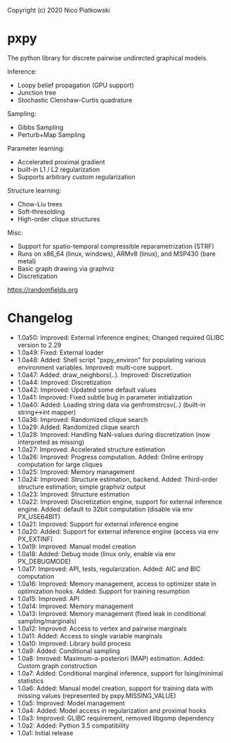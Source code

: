 Copyright (c) 2020 Nico Piatkowski

pxpy
====
The python library for discrete pairwise undirected graphical models.

Inference:
* Loopy belief propagation (GPU support)
* Junction tree
* Stochastic Clenshaw-Curtis quadrature

Sampling:
* Gibbs Sampling
* Perturb+Map Sampling

Parameter learning:
* Accelerated proximal gradient
* built-in L1 / L2 regularization
* Supports arbitrary custom regularization

Structure learning:
* Chow-Liu trees
* Soft-thresolding
* High-order clique structures

Misc:
* Support for spatio-temporal compressible reparametrization (STRF)
* Runs on x86_64 (linux, windows), ARMv8 (linux), and MSP430 (bare metal)
* Basic graph drawing via graphviz
* Discretization

<https://randomfields.org>

Changelog
=========
* 1.0a50: Improved: External inference engines; Changed required GLIBC version to 2.29
* 1.0a49: Fixed: External loader
* 1.0a48: Added: Shell script "pxpy_environ" for populating various environment variables. Improved: multi-core support.
* 1.0a47: Added: draw_neighbors(..). Improved: Discretization
* 1.0a44: Improved: Discretization
* 1.0a42: Improved: Updated some default values
* 1.0a41: Improved: Fixed subtle bug in parameter initialization
* 1.0a40: Added: Loading string data via genfromstrcsv(..) (built-in string<->int mapper)
* 1.0a36: Improved: Randomized clique search
* 1.0a29: Added: Randomized clique search
* 1.0a28: Improved: Handling NaN-values during discretization (now interpreted as missing)
* 1.0a27: Improved: Accelerated structure estimation
* 1.0a26: Improved: Progress computation. Added: Online entropy computation for large cliques
* 1.0a25: Improved: Memory management
* 1.0a24: Improved: Structure estimation, backend. Added: Third-order structure estimation; simple graphviz output
* 1.0a23: Improved: Structure estimation
* 1.0a22: Improved: Discretization engine, support for external inference engine. Added: default to 32bit computation (disable via env PX_USE64BIT)
* 1.0a21: Improved: Support for external inference engine
* 1.0a20: Added: Support for external inference engine (access via env PX_EXTINF)
* 1.0a19: Improved: Manual model creation
* 1.0a18: Added: Debug mode (linux only, enable via env PX_DEBUGMODE)
* 1.0a17: Improved: API, tests, regularization. Added: AIC and BIC computation
* 1.0a16: Improved: Memory management, access to optimizer state in optimization hooks. Added: Support for training resumption
* 1.0a15: Improved: API
* 1.0a14: Improved: Memory management
* 1.0a13: Improved: Memory management (fixed leak in conditional sampling/marginals)
* 1.0a12: Improved: Access to vertex and pairwise marginals
* 1.0a11: Added: Access to single variable marginals
* 1.0a10: Improved: Library build process
* 1.0a9:  Added: Conditional sampling
* 1.0a8:  Imroved: Maximum-a-posteriori (MAP) estimation. Added: Custom graph construction
* 1.0a7:  Added: Conditional marginal inference, support for Ising/minimal statistics
* 1.0a6:  Added: Manual model creation, support for training data with missing values (represented by pxpy.MISSING_VALUE)
* 1.0a5:  Improved: Model management
* 1.0a4:  Added: Model access in regularization and proximal hooks
* 1.0a3:  Improved: GLIBC requirement, removed libgomp dependency
* 1.0a2:  Added: Python 3.5 compatibility
* 1.0a1:  Initial release
